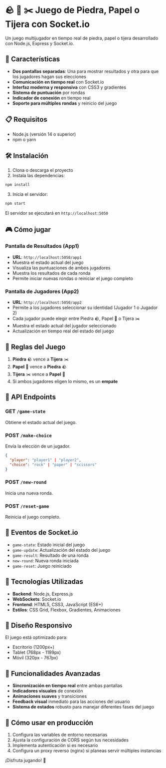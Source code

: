 # 🪨 📄 ✂️ Juego de Piedra, Papel o Tijera con Socket.io

Un juego multijugador en tiempo real de piedra, papel o tijera desarrollado con Node.js, Express y Socket.io.

## 🚀 Características

- **Dos pantallas separadas**: Una para mostrar resultados y otra para que los jugadores hagan sus elecciones
- **Comunicación en tiempo real** con Socket.io
- **Interfaz moderna y responsiva** con CSS3 y gradientes
- **Sistema de puntuación** por rondas
- **Indicador de conexión** en tiempo real
- **Soporte para múltiples rondas** y reinicio del juego

## 📋 Requisitos

- Node.js (versión 14 o superior)
- npm o yarn

## 🛠️ Instalación

1. Clona o descarga el proyecto
2. Instala las dependencias:
```bash
npm install
```

3. Inicia el servidor:
```bash
npm start
```

El servidor se ejecutará en `http://localhost:5050`

## 🎮 Cómo jugar

### Pantalla de Resultados (App1)
- **URL**: `http://localhost:5050/app1`
- Muestra el estado actual del juego
- Visualiza las puntuaciones de ambos jugadores
- Muestra los resultados de cada ronda
- Permite iniciar nuevas rondas o reiniciar el juego completo

### Pantalla de Jugadores (App2)
- **URL**: `http://localhost:5050/app2`
- Permite a los jugadores seleccionar su identidad (Jugador 1 o Jugador 2)
- Cada jugador puede elegir entre Piedra 🪨, Papel 📄 o Tijera ✂️
- Muestra el estado actual del jugador seleccionado
- Actualización en tiempo real del estado del juego

## 🎯 Reglas del Juego

1. **Piedra** 🪨 vence a **Tijera** ✂️
2. **Papel** 📄 vence a **Piedra** 🪨
3. **Tijera** ✂️ vence a **Papel** 📄
4. Si ambos jugadores eligen lo mismo, es un **empate**

## 🔧 API Endpoints

### GET `/game-state`
Obtiene el estado actual del juego.

### POST `/make-choice`
Envía la elección de un jugador.
```json
{
  "player": "player1" | "player2",
  "choice": "rock" | "paper" | "scissors"
}
```

### POST `/new-round`
Inicia una nueva ronda.

### POST `/reset-game`
Reinicia el juego completo.

## 🔌 Eventos de Socket.io

- `game-state`: Estado inicial del juego
- `game-update`: Actualización del estado del juego
- `game-result`: Resultado de una ronda
- `new-round`: Nueva ronda iniciada
- `game-reset`: Juego reiniciado

## 🎨 Tecnologías Utilizadas

- **Backend**: Node.js, Express.js
- **WebSockets**: Socket.io
- **Frontend**: HTML5, CSS3, JavaScript (ES6+)
- **Estilos**: CSS Grid, Flexbox, Gradientes, Animaciones

## 📱 Diseño Responsivo

El juego está optimizado para:
- Escritorio (1200px+)
- Tablet (768px - 1199px)
- Móvil (320px - 767px)

## 🚀 Funcionalidades Avanzadas

- **Sincronización en tiempo real** entre ambas pantallas
- **Indicadores visuales** de conexión
- **Animaciones suaves** y transiciones
- **Feedback visual** inmediato para las acciones del usuario
- **Sistema de estados** robusto para manejar diferentes fases del juego

## 🎯 Cómo usar en producción

1. Configura las variables de entorno necesarias
2. Ajusta la configuración de CORS según tus necesidades
3. Implementa autenticación si es necesario
4. Configura un proxy reverso (nginx) si planeas servir múltiples instancias

¡Disfruta jugando! 🎉
